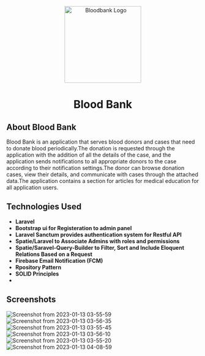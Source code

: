<p align="center">
    <img src="public/images/Icon.png" width="200" height="200" alt="Bloodbank Logo">
     <h1 align="center">Blood Bank</h1>
</p>

## About Blood Bank

Blood Bank is an application that serves blood donors and cases that need to donate blood periodically.The donation is requested through the application with the addition of all the details of the case, and the application sends notifications to all appropriate donors to the case according to their notification settings.The donor can browse donation cases, view their details, and communicate with cases through the attached data.The application contains a section for articles for medical education for all application users.

## Technologies Used

- **Laravel**
- **Bootstrap ui for Registeration to admin panel**
- **Laravel Sanctum provides authentication system for Restful API**
- **Spatie/Laravel to Associate Admins with roles and permissions**
- **Spatie/Saravel-Query-Builder to Filter, Sort and Include Eloquent Relations Based on a Request**
- **Firebase Email Notification (FCM)**
- **Rpository Pattern**
- **SOLID Principles**
- 

## Screenshots
![Screenshot from 2023-01-13 03-55-59](https://user-images.githubusercontent.com/87943179/212221475-7f032661-eb19-4f49-83e0-f6e9f1ff1414.png)
![Screenshot from 2023-01-13 03-56-35](https://user-images.githubusercontent.com/87943179/212221619-22de9fa5-5a22-4b37-a7db-b3b9984939fb.png)
![Screenshot from 2023-01-13 03-55-45](https://user-images.githubusercontent.com/87943179/212221989-e4192652-eeba-4f9b-9f26-79cc29ab39b5.png)
![Screenshot from 2023-01-13 03-56-10](https://user-images.githubusercontent.com/87943179/212222061-49001198-e285-4063-a709-5cb3e5fe5164.png)
![Screenshot from 2023-01-13 03-55-20](https://user-images.githubusercontent.com/87943179/212222154-b5e8e6c8-f5ef-4872-8ce7-1286f3358fe4.png)
![Screenshot from 2023-01-13 04-08-59](https://user-images.githubusercontent.com/87943179/212222249-c96dc4ec-855d-424e-89ee-e46b82f2e69f.png)

